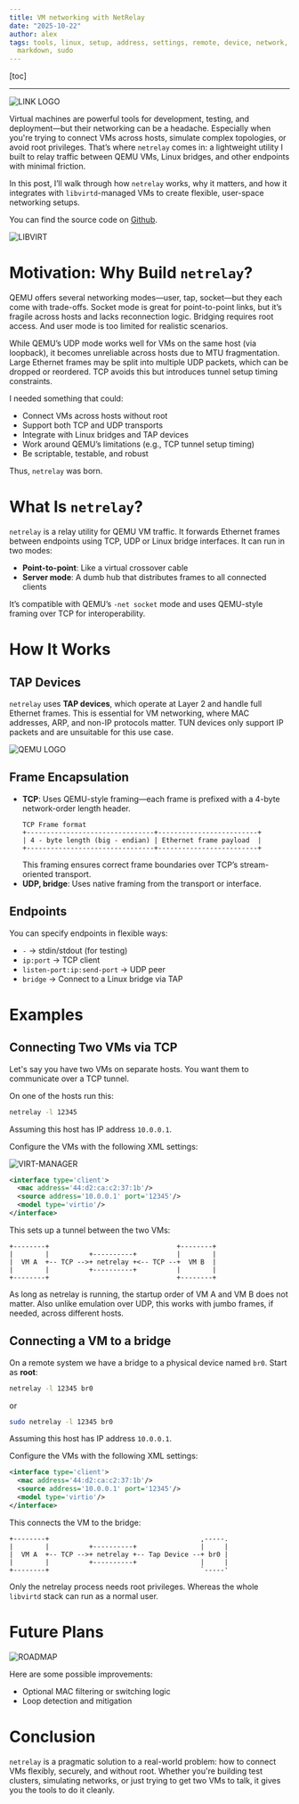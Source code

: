 ```yaml
---
title: VM networking with NetRelay
date: "2025-10-22"
author: alex
tags: tools, linux, setup, address, settings, remote, device, network, integration,
  markdown, sudo
---
```

[toc]

***
![LINK LOGO]({static}/images/2026/netrelay/link.png)

Virtual machines are powerful tools for development, testing, and deployment—but their
networking can be a headache. Especially when you're trying to connect VMs across hosts,
simulate complex topologies, or avoid root privileges. That’s where `netrelay` comes in:
a lightweight utility I built to relay traffic between QEMU VMs, Linux bridges, and other
endpoints with minimal friction.

In this post, I’ll walk through how `netrelay` works, why it matters, and how it integrates
with `libvirtd`-managed VMs to create flexible, user-space networking setups.

You can find the source code on
[Github](https://github.com/TortugaLabs/netrelay).

![LIBVIRT]({static}/images/2026/netrelay/libvirtd.png)

# Motivation: Why Build `netrelay`?

QEMU offers several networking modes—user, tap, socket—but they each come with trade-offs.
Socket mode is great for point-to-point links, but it’s fragile across hosts and lacks
reconnection logic. Bridging requires root access. And user mode is too limited for
realistic scenarios.

While QEMU’s UDP mode works well for VMs on the same host (via loopback), it becomes unreliable
across hosts due to MTU fragmentation. Large Ethernet frames may be split into multiple UDP
packets, which can be dropped or reordered. TCP avoids this but introduces tunnel setup timing
constraints.


I needed something that could:

- Connect VMs across hosts without root
- Support both TCP and UDP transports
- Integrate with Linux bridges and TAP devices
- Work around QEMU’s limitations (e.g., TCP tunnel setup timing)
- Be scriptable, testable, and robust

Thus, `netrelay` was born.

# What Is `netrelay`?

`netrelay` is a relay utility for QEMU VM traffic. It forwards Ethernet frames between endpoints
using TCP, UDP or Linux bridge interfaces. It can run in two modes:

- **Point-to-point**: Like a virtual crossover cable
- **Server mode**: A dumb hub that distributes frames to all connected clients

It’s compatible with QEMU’s `-net socket` mode and uses QEMU-style framing over TCP for
interoperability.

# How It Works

## TAP Devices

`netrelay` uses **TAP devices**, which operate at Layer 2 and handle full Ethernet frames.
This is essential for VM networking, where MAC addresses, ARP, and non-IP protocols matter.
TUN devices only support IP packets and are unsuitable for this use case.

![QEMU LOGO]({static}/images/2026/netrelay/qemu.png)


## Frame Encapsulation

- **TCP**: Uses QEMU-style framing—each frame is prefixed with a 4-byte network-order
  length header.
  ```lineart
  TCP Frame format
  +--------------------------------+-------------------------+
  | 4 - byte length (big - endian) | Ethernet frame payload  |
  +--------------------------------+-------------------------+
  ```
  This framing ensures correct frame boundaries over TCP’s stream-oriented transport.
- **UDP, bridge**: Uses native framing from the transport or interface.

## Endpoints

You can specify endpoints in flexible ways:

- `-` → stdin/stdout (for testing)
- `ip:port` → TCP client
- `listen-port:ip:send-port` → UDP peer
- `bridge` → Connect to a Linux bridge via TAP


#  Examples

## Connecting Two VMs via TCP

Let's say you have two VMs on separate hosts. You want them to communicate over a TCP tunnel.

On one of the hosts run this:
```bash
netrelay -l 12345
```
Assuming this host has IP address `10.0.0.1`.

Configure the VMs with the following XML settings:

![VIRT-MANAGER]({static}/images/2026/netrelay/virtimg.png)


```xml
<interface type='client'>
  <mac address='44:d2:ca:c2:37:1b'/>
  <source address='10.0.0.1' port='12345'/>
  <model type='virtio'/>
</interface>
```

This sets up a tunnel between the two VMs:

```lineart
+--------+                                +--------+
|        |          +----------+          |        |
|  VM A  +-- TCP -->+ netrelay +<-- TCP --+  VM B  |
|        |          +----------+          |        |
+--------+                                +--------+

```

As long as netrelay is running, the startup order of VM A and VM B does not matter.
Also unlike emulation over UDP, this works with jumbo frames, if needed, across 
different hosts.


## Connecting a VM to a bridge

On a remote system we have a bridge to a physical device named `br0`.  Start as **root**:

```bash
netrelay -l 12345 br0
```
or
```bash
sudo netrelay -l 12345 br0
```

Assuming this host has IP address `10.0.0.1`.

Configure the VMs with the following XML settings:

```xml
<interface type='client'>
  <mac address='44:d2:ca:c2:37:1b'/>
  <source address='10.0.0.1' port='12345'/>
  <model type='virtio'/>
</interface>
```

This connects the VM to the bridge:

```lineart
+--------+                                      ,-----.
|        |          +----------+                |     |
|  VM A  +-- TCP -->+ netrelay +-- Tap Device --+ br0 |
|        |          +----------+                |     |
+--------+                                      `-----'

```

Only the netrelay process needs root privileges.  Whereas the whole `libvirtd` stack can
run as a normal user.

# Future Plans

![ROADMAP]({static}/images/2026/netrelay/roadmap.png)

Here are some possible improvements:

- Optional MAC filtering or switching logic
- Loop detection and mitigation

# Conclusion

`netrelay` is a pragmatic solution to a real-world problem: how to connect VMs flexibly,
securely, and without root. Whether you're building test clusters, simulating networks, or just
trying to get two VMs to talk, it gives you the tools to do it cleanly.

